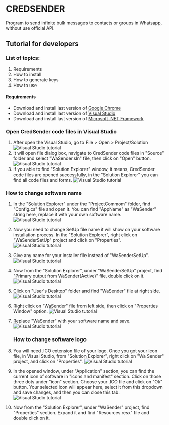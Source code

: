 # **CREDSENDER**

Program to send infinite bulk messages to contacts or groups in Whatsapp, without use official API.

## **Tutorial for developers**

### **List of topics:**

1. Requirements
2. How to install
3. How to generate keys
4. How to use

#### Requirements

- Download and install last version of [Google Chrome](https://www.google.com/intl/pt-BR/chrome/)
- Download and install last version of [Visual Studio](https://visualstudio.microsoft.com/pt-br/)
- Download and install last version of [Microsoft .NET Framework](https://dotnet.microsoft.com/en-us/download/dotnet-framework)

### **Open CredSender code files in Visual Studio**

1. After open the Visual Studio, go to File > Open > Project/Solution
   ![Visual Studio tutorial](/Github/VSTUTORIAL.png)
2. It will open file dialog box, navigate to CredSender code files in "Source" folder and select "WaSender.sln" file, then click on "Open" button.
   ![Visual Studio tutorial](/Github/VSTUTORIAL2.png)
3. If you able to find "Solution Explorer" window, it means, CredSender code files are opened successfully, in the "Solution Explorer" you can find all code files and forms.
   ![Visual Studio tutorial](/Github/VSTUTORIAL3.png)

### **How to change software name**

1. In the "Solution Explorer" under the "ProjectCommom" folder, find "Config.cs" file and open it. You can find "AppName" as "WaSender" string here, replace it with your own software name.
   ![Visual Studio tutorial](/Github/VSTUTORIAL4.png)
2. Now you need to change SetUp file name it will show on your software installation process. In the "Solution Explorer", right click on "WaSenderSetUp" project and click on "Properties".
   ![Visual Studio tutorial](/Github/VSTUTORIAL5.png)
3. Give any name for your installer file instead of "WaSenderSetUp".
   ![Visual Studio tutorial](/Github/VSTUTORIAL6.png)
4. Now from the "Solution Explorer", under "WaSenderSetUp" project, find "Primary output from WaSender(Active)" file, double click on it.
   ![Visual Studio tutorial](/Github/VSTUTORIAL7.png)
5. Click on "User's Desktop" folder and find "WaSender" file at right side.
   ![Visual Studio tutorial](/Github/VSTUTORIAL8.png)
6. Right click on "WaSender" file from left side, then click on "Properties Window" option.
   ![Visual Studio tutorial](/Github/VSTUTORIAL9.png)
7. Replace "WaSender" with your software name and save.
   ![Visual Studio tutorial](/Github/VSTUTORIAL10.png)

   ### **How to change software logo**

8. You will need .ICO extension file of your logo. Once you got your icon file, in Visual Studio, from "Solution Explorer", right click on "Wa Sender" project, and click on "Properties".
   ![Visual Studio tutorial](/Github/LOGO1.png)
9. In the opened window, under "Application" section, you can find the current icon of software in "icons and manifest" section. Click on those three dots under "icon" section. Choose your .ICO file and click on "Ok" button. Your selected icon will appear here, select it from this dropdown and save changes, and then you can close this tab.
   ![Visual Studio tutorial](/Github/LOGO2.png)
10. Now from the "Solution Explorer", under "WaSender" project, find "Properties" section. Expand it and find "Resources.resx" file and double click on it.
